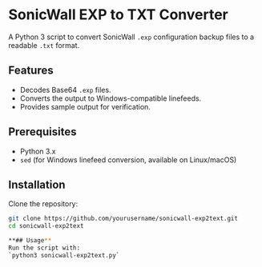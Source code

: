 # SonicWall EXP to TXT Converter

A Python 3 script to convert SonicWall `.exp` configuration backup files to a readable `.txt` format.

## Features
- Decodes Base64 `.exp` files.
- Converts the output to Windows-compatible linefeeds.
- Provides sample output for verification.

## Prerequisites
- Python 3.x
- `sed` (for Windows linefeed conversion, available on Linux/macOS)

## Installation
Clone the repository:
```sh
git clone https://github.com/yourusername/sonicwall-exp2text.git
cd sonicwall-exp2text

**## Usage**
Run the script with:
`python3 sonicwall-exp2text.py`


